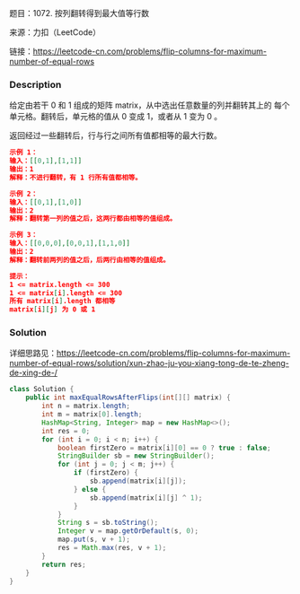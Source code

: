 题目：1072. 按列翻转得到最大值等行数

来源：力扣（LeetCode）

链接：https://leetcode-cn.com/problems/flip-columns-for-maximum-number-of-equal-rows


### Description

给定由若干 0 和 1 组成的矩阵 matrix，从中选出任意数量的列并翻转其上的 每个 单元格。翻转后，单元格的值从 0 变成 1，或者从 1 变为 0 。

返回经过一些翻转后，行与行之间所有值都相等的最大行数。

 ```json
 示例 1：
 输入：[[0,1],[1,1]]
 输出：1
 解释：不进行翻转，有 1 行所有值都相等。
 
 示例 2：
 输入：[[0,1],[1,0]]
 输出：2
 解释：翻转第一列的值之后，这两行都由相等的值组成。
 
 示例 3：
 输入：[[0,0,0],[0,0,1],[1,1,0]]
 输出：2
 解释：翻转前两列的值之后，后两行由相等的值组成。
 
 提示：
 1 <= matrix.length <= 300
 1 <= matrix[i].length <= 300
 所有 matrix[i].length 都相等
 matrix[i][j] 为 0 或 1
 ```



### Solution

详细思路见：https://leetcode-cn.com/problems/flip-columns-for-maximum-number-of-equal-rows/solution/xun-zhao-ju-you-xiang-tong-de-te-zheng-de-xing-de-/

```java
class Solution {
    public int maxEqualRowsAfterFlips(int[][] matrix) {
        int n = matrix.length;
        int m = matrix[0].length;
        HashMap<String, Integer> map = new HashMap<>();
        int res = 0;
        for (int i = 0; i < n; i++) {
            boolean firstZero = matrix[i][0] == 0 ? true : false;
            StringBuilder sb = new StringBuilder();
            for (int j = 0; j < m; j++) {
                if (firstZero) {
                    sb.append(matrix[i][j]);
                } else {
                    sb.append(matrix[i][j] ^ 1);
                }
            }
            String s = sb.toString();
            Integer v = map.getOrDefault(s, 0);
            map.put(s, v + 1);
            res = Math.max(res, v + 1);
        }
        return res;
    }
}
```





